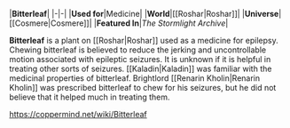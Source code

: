 |**Bitterleaf**|
|-|-|
|**Used for**|Medicine|
|**World**|[[Roshar\|Roshar]]|
|**Universe**|[[Cosmere\|Cosmere]]|
|**Featured In**|*The Stormlight Archive*|

**Bitterleaf** is a plant on [[Roshar\|Roshar]] used as a medicine for epilepsy.
Chewing bitterleaf is believed to reduce the jerking and uncontrollable motion associated with epileptic seizures. It is unknown if it is helpful in treating other sorts of seizures.
[[Kaladin\|Kaladin]] was familiar with the medicinal properties of bitterleaf. Brightlord [[Renarin Kholin\|Renarin Kholin]] was prescribed bitterleaf to chew for his seizures, but he did not believe that it helped much in treating them.



https://coppermind.net/wiki/Bitterleaf